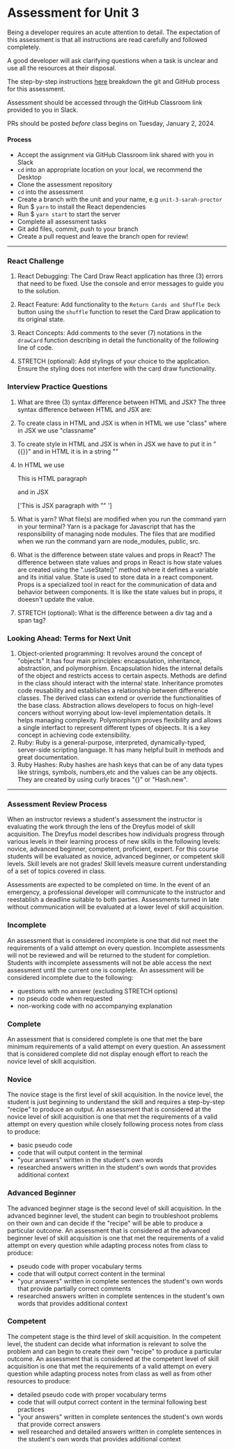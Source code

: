 # Assessment for Unit 3

Being a developer requires an acute attention to detail. The expectation of this assessment is that all instructions are read carefully and followed completely.

A good developer will ask clarifying questions when a task is unclear and use all the resources at their disposal.

The step-by-step instructions [here](https://github.com/LEARNAcademy/Syllabus/blob/main/github/assessments.md) breakdown the git and GitHub process for this assessment.

Assessment should be accessed through the GitHub Classroom link provided to you in Slack.

PRs should be posted _before_ class begins on Tuesday, January 2, 2024.

#### Process

- Accept the assignment via GitHub Classroom link shared with you in Slack
- `cd` into an appropriate location on your local, we recommend the Desktop
- Clone the assessment repository
- `cd` into the assessment
- Create a branch with the unit and your name, e.g `unit-3-sarah-proctor`
- Run $ `yarn` to install the React dependencies
- Run $ `yarn start` to start the server
- Complete all assessment tasks
- Git add files, commit, push to your branch
- Create a pull request and leave the branch open for review!

---

### React Challenge

1. React Debugging: The Card Draw React application has three (3) errors that need to be fixed. Use the console and error messages to guide you to the solution.

2. React Feature: Add functionality to the `Return Cards and Shuffle Deck` button using the `shuffle` function to reset the Card Draw application to its original state.

3. React Concepts: Add comments to the sever (7) notations in the `drawCard` function describing in detail the functionality of the following line of code.

4. STRETCH (optional): Add stylings of your choice to the application. Ensure the styling does not interfere with the card draw functionality.

### Interview Practice Questions

1. What are three (3) syntax difference between HTML and JSX?
 The three syntax difference between HTML and JSX are:
 1. To create class in HTML and JSX is when in HTML we use "class" where in JSX we use "classname"
 2. To create style in HTML and JSX is when in JSX we have to put it in "{{}}" and in HTML it is in a string ""
 3. In HTML we use <p>This is HTML paragraph</p> and in JSX <p>['This is JSX paragraph with "" ']</p>

2. What is yarn? What file(s) are modified when you run the command yarn in your terminal?
Yarn is a package for Javascript that has the responsibility of managing node modules. The files that are modified when we run the command yarn are node_modules, public, src.
3. What is the difference between state values and props in React?
The difference between state values and props in React is how state values are created using the ".useState()" method where it defines a variable and its initial value. State is used to store data in a react component. Props is a specialized tool in react for the communication of data and behavior between components. It is like the state values but in props, it doeesn't update the value.
4. STRETCH (optional): What is the difference between a div tag and a span tag?

### Looking Ahead: Terms for Next Unit

1. Object-oriented programming:
It revolves around the concept of "objects" It has four main principles: encapsulation, inheritance, abstraction, and polymorphism. Encapsulation hides the internal details of the object and restricts access to certain aspects. Methods are defind in the class should interact with the internal state. Inheritance promotes code reusability and establishes a relationship between difference classes. The derived class can extend or override the functionalities of the base class. Abstraction allows developers to focus on high-level concers without worrying about low-level implementation details. It helps managing complexity. Polymorphism proves flexibility and allows a single interfact to represent different types of objeects. It is a key concept in achieving code extensibility.
2. Ruby:
Ruby is a general-purpose, interpreted, dynamically-typed, server-side scripting language. It has many helpful built in methods and great documentation.
3. Ruby Hashes:
Ruby hashes are hash keys that can be of any data types like strings, symbols, numbers,etc and the values can be any objects. They are created by using curly braces "{}" or "Hash.new".
---

### Assessment Review Process

When an instructor reviews a student's assessment the instructor is evaluating the work through the lens of the Dreyfus model of skill acquisition. The Dreyfus model describes how individuals progress through various levels in their learning process of new skills in the following levels: novice, advanced beginner, competent, proficient, expert. For this course students will be evaluated as novice, advanced beginner, or competent skill levels. Skill levels are not grades! Skill levels measure current understanding of a set of topics covered in class.

Assessments are expected to be completed on time. In the event of an emergency, a professional developer will communicate to the instructor and reestablish a deadline suitable to both parties. Assessments turned in late without communication will be evaluated at a lower level of skill acquisition.

### Incomplete

An assessment that is considered incomplete is one that did not meet the requirements of a valid attempt on every question. Incomplete assessments will not be reviewed and will be returned to the student for completion. Students with incomplete assessments will not be able access the next assessment until the current one is complete. An assessment will be considered incomplete due to the following:

- questions with no answer (excluding STRETCH options)
- no pseudo code when requested
- non-working code with no accompanying explanation

### Complete

An assessment that is considered complete is one that met the bare minimum requirements of a valid attempt on every question. An assessment that is considered complete did not display enough effort to reach the novice level of skill acquisition.

### Novice

The novice stage is the first level of skill acquisition. In the novice level, the student is just beginning to understand the skill and requires a step-by-step "recipe" to produce an output. An assessment that is considered at the novice level of skill acquisition is one that met the requirements of a valid attempt on every question while closely following process notes from class to produce:

- basic pseudo code
- code that will output content in the terminal
- "your answers" written in the student's own words
- researched answers written in the student's own words that provides additional context

### Advanced Beginner

The advanced beginner stage is the second level of skill acquisition. In the advanced beginner level, the student can begin to troubleshoot problems on their own and can decide if the "recipe" will be able to produce a particular outcome. An assessment that is considered at the advanced beginner level of skill acquisition is one that met the requirements of a valid attempt on every question while adapting process notes from class to produce:

- pseudo code with proper vocabulary terms
- code that will output correct content in the terminal
- "your answers" written in complete sentences the student's own words that provide partially correct comments
- researched answers written in complete sentences in the student's own words that provides additional context

### Competent

The competent stage is the third level of skill acquisition. In the competent level, the student can decide what information is relevant to solve the problem and can begin to create their own "recipe" to produce a particular outcome. An assessment that is considered at the competent level of skill acquisition is one that met the requirements of a valid attempt on every question while adapting process notes from class as well as from other resources to produce:

- detailed pseudo code with proper vocabulary terms
- code that will output correct content in the terminal following best practices
- "your answers" written in complete sentences the student's own words that provide correct answers
- well researched and detailed answers written in complete sentences in the student's own words that provides additional context
